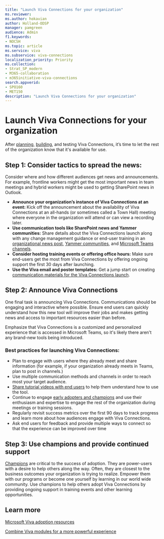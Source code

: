 ```yaml
---
title: "Launch Viva Connections for your organization"
ms.reviewer: 
ms.author: hokavian
author: Holland-ODSP
manager: pamgreen
audience: Admin
f1.keywords:
- NOCSH
ms.topic: article
ms.service: viva
ms.subservice: viva-connections
localization_priority: Priority
ms.collection:  
- Strat_SP_modern
- M365-collaboration
- m365initiative-viva-connections
search.appverid:
- SPO160
- MET150
description: "Launch Viva Connections for your organization"
---
```


# Launch Viva Connections for your organization
After [planning](plan-viva-connections.md), [building](build-viva-connections.md), and testing Viva Connections, it’s time to let the rest of the organization know that it's available for use. 

## Step 1: Consider tactics to spread the news:
Consider where and how different audiences get news and announcements. For example, frontline workers might get the most important news in team meetings and hybrid workers might be used to getting SharePoint news in Outlook.
- **Announce your organization’s instance of Viva Connections at an event:** Kick off the announcement about the availability of Viva Connections at an all-hands (or sometimes called a Town Hall) meeting where everyone in the organization will attend or can view a recording later. 
- **Use communication tools like SharePoint news and Yammer communities:** Share details about the Viva Connections launch along with any change management guidance or end-user training in an [organizational news post](https://support.microsoft.com/office/create-and-share-news-on-your-sharepoint-sites-495f8f1a-3bef-4045-b33a-55e5abe7aed7#:~:text=In%20SharePoint%20Online%2C%20you%20can%20add%20news%20posts,instructions%20Create%20the%20news%20post%20.%20See%20More), [Yammer communities](https://support.microsoft.com/office/start-a-conversation-in-yammer-da65b1c3-6651-4141-8dbd-d50d61b98a6e), and [Microsoft Teams channels](https://support.microsoft.com/office/create-and-format-a-post-e66777da-636b-49eb-9408-b0d88b212885).
- **Consider hosting training events or offering office hours:** Make sure end-users get the most from Viva Connections by offering ongoing support the first 30 days after launching. 
- **Use the Viva email and poster templates:** Get a jump start on creating [communication materials for the Viva Connections launch](https://adoption.microsoft.com/viva/).


## Step 2: Announce Viva Connections
One final task is announcing Viva Connections. Communications should be engaging and interactive where possible. Ensure end users can quickly understand how this new tool will improve their jobs and makes getting news and access to important resources easier than before. 

Emphasize that Viva Connections is a customized and personalized experience that is accessed in Microsoft Teams, so it's likely there aren't any brand-new tools being introduced.   

### Best practices for launching Viva Connections:
 
- Plan to engage with users where they already meet and share information (for example, if your organization already meets in Teams, plan to post in channels.)
- Use multiple communication methods and channels in order to reach most your target audience.
- [Share tutorial videos with end users](https://support.microsoft.com/office/your-intranet-is-now-in-microsoft-teams-8b4e7f76-f305-49a9-b6d2-09378476f95b) to help them understand how to use the tool.
- Continue to engage [early adopters and champions](https://adoption.microsoft.com/roles/champion/) and use their enthusiasm and expertise to engage the rest of the organization during meetings or training sessions.
- Regularly revisit success metrics over the first 90 days to track progress and learn more about how audiences engage with Viva Connections.
- Ask end users for feedback and provide multiple ways to connect so that the experience can be improved over time

## Step 3: Use champions and provide continued support
[Champions](/microsoftteams/teams-adoption-create-champions-program) are critical to the success of adoption. They are power-users with a desire to help others along the way. Often, they are closest to the business outcomes your organization is trying to realize. Empower them with our programs or become one yourself by learning in our world wide community. Use champions to help others adopt Viva Connections by providing ongoing support in training events and other learning opportunities. 


## Learn more

[Microsoft Viva adoption resources](https://adoption.microsoft.com/viva/)

[Combine Viva modules for a more powerful experience](/viva/learn-how-to-combine-modules)
